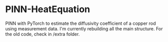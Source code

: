 # PINN-HeatEquation
PINN with PyTorch to estimate the diffusivity coefficient of a copper rod using measurement data.
I'm currently rebuilding all the main structure. For the old code, check in /extra folder.

